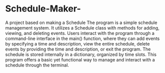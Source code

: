 # Schedule-Maker-
A project based on making a Schedule
The program is a simple schedule management system. It utilizes a Schedule class with methods for adding, viewing, and deleting events. Users interact with the program through a command-line interface in the main() function, where they can add events by specifying a time and description, view the entire schedule, delete events by providing the time and description, or exit the program. The schedule is stored internally in a dictionary, organized by time slots. This program offers a basic yet functional way to manage and interact with a schedule through the terminal.
